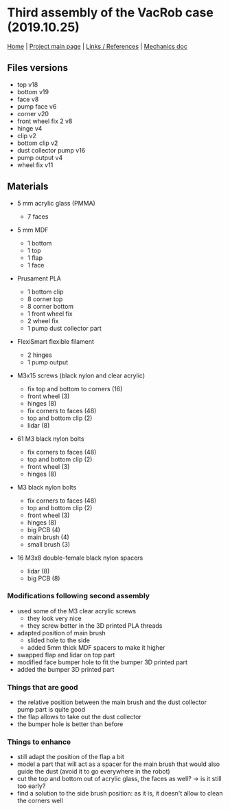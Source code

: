 # Third assembly of the VacRob case (2019.10.25)

[Home](../../README.md) | [Project main page](../vacrob.md) | [Links / References](../docs/refs.md) | [Mechanics doc](./mechanics.md)

## Files versions

- top v18
- bottom v19
- face v8
- pump face v6
- corner v20
- front wheel fix 2 v8
- hinge v4
- clip v2
- bottom clip v2
- dust collector pump v16
- pump output v4
- wheel fix v11

## Materials

- 5 mm acrylic glass (PMMA)
  - 7 faces
  
- 5 mm MDF
  - 1 bottom
  - 1 top
  - 1 flap
  - 1 face
  
- Prusament PLA
  - 1 bottom clip
  - 8 corner top
  - 8 corner bottom
  - 1 front wheel fix
  - 2 wheel fix
  - 1 pump dust collector part
  
- FlexiSmart flexible filament
  - 2 hinges
  - 1 pump output
  
- M3x15 screws (black nylon and clear acrylic)
  - fix top and bottom to corners (16)
  - front wheel (3)
  - hinges (8)
  - fix corners to faces (48)
  - top and bottom clip (2)
  - lidar (8)
  
- 61 M3 black nylon bolts
  - fix corners to faces (48)
  - top and bottom clip (2)
  - front wheel (3)
  - hinges (8)

- M3 black nylon bolts
  - fix corners to faces (48)
  - top and bottom clip (2)
  - front wheel (3)
  - hinges (8)
  - big PCB (4)
  - main brush (4)
  - small brush (3)
  
- 16 M3x8 double-female black nylon spacers
  - lidar (8)
  - big PCB (8)

### Modifications following second assembly

- used some of the M3 clear acrylic screws 
  - they look very nice
  - they screw better in the 3D printed PLA threads
- adapted position of main brush
  - slided hole to the side
  - added 5mm thick MDF spacers to make it higher
- swapped flap and lidar on top part
- modified face bumper hole to fit the bumper 3D printed part
- added the bumper 3D printed part

### Things that are good

- the relative position between the main brush and the dust collector pump part is quite good
- the flap allows to take out the dust collector
- the bumper hole is better than before

### Things to enhance

- still adapt the position of the flap a bit
- model a part that will act as a spacer for the main brush that would also guide the dust (avoid it to go everywhere in the robot)
- cut the top and bottom out of acrylic glass, the faces as well? -> is it still too early?
- find a solution to the side brush position: as it is, it doesn't allow to clean the corners well
